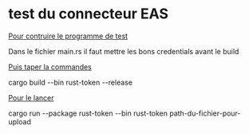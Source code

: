# test du connecteur EAS

<u>Pour contruire le programme de test</u>

Dans le fichier main.rs il faut mettre les bons credentials avant le build

<u>Puis taper la commandes</u>

cargo build --bin rust-token --release

<u>Pour le lancer</u>

cargo run --package rust-token --bin rust-token path-du-fichier-pour-upload